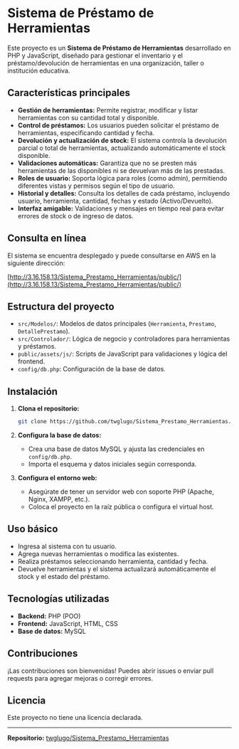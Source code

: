 # Sistema de Préstamo de Herramientas

Este proyecto es un **Sistema de Préstamo de Herramientas** desarrollado en PHP y JavaScript, diseñado para gestionar el inventario y el préstamo/devolución de herramientas en una organización, taller o institución educativa.

## Características principales

- **Gestión de herramientas:** Permite registrar, modificar y listar herramientas con su cantidad total y disponible.
- **Control de préstamos:** Los usuarios pueden solicitar el préstamo de herramientas, especificando cantidad y fecha.
- **Devolución y actualización de stock:** El sistema controla la devolución parcial o total de herramientas, actualizando automáticamente el stock disponible.
- **Validaciones automáticas:** Garantiza que no se presten más herramientas de las disponibles ni se devuelvan más de las prestadas.
- **Roles de usuario:** Soporta lógica para roles (como admin), permitiendo diferentes vistas y permisos según el tipo de usuario.
- **Historial y detalles:** Consulta los detalles de cada préstamo, incluyendo usuario, herramienta, cantidad, fechas y estado (Activo/Devuelto).
- **Interfaz amigable:** Validaciones y mensajes en tiempo real para evitar errores de stock o de ingreso de datos.

## Consulta en línea

El sistema se encuentra desplegado y puede consultarse en AWS en la siguiente dirección:

[http://3.16.158.13/Sistema_Prestamo_Herramientas/public/](http://3.16.158.13/Sistema_Prestamo_Herramientas/public/)

## Estructura del proyecto

- `src/Modelos/`: Modelos de datos principales (`Herramienta`, `Prestamo`, `DetallePrestamo`).
- `src/Controlador/`: Lógica de negocio y controladores para herramientas y préstamos.
- `public/assets/js/`: Scripts de JavaScript para validaciones y lógica del frontend.
- `config/db.php`: Configuración de la base de datos.

## Instalación

1. **Clona el repositorio:**
   ```bash
   git clone https://github.com/twglugo/Sistema_Prestamo_Herramientas.git
   ```
2. **Configura la base de datos:**
   - Crea una base de datos MySQL y ajusta las credenciales en `config/db.php`.
   - Importa el esquema y datos iniciales según corresponda.

3. **Configura el entorno web:**
   - Asegúrate de tener un servidor web con soporte PHP (Apache, Nginx, XAMPP, etc.).
   - Coloca el proyecto en la raíz pública o configura el virtual host.

## Uso básico

- Ingresa al sistema con tu usuario.
- Agrega nuevas herramientas o modifica las existentes.
- Realiza préstamos seleccionando herramienta, cantidad y fecha.
- Devuelve herramientas y el sistema actualizará automáticamente el stock y el estado del préstamo.

## Tecnologías utilizadas

- **Backend:** PHP (POO)
- **Frontend:** JavaScript, HTML, CSS
- **Base de datos:** MySQL

## Contribuciones

¡Las contribuciones son bienvenidas! Puedes abrir issues o enviar pull requests para agregar mejoras o corregir errores.

## Licencia

Este proyecto no tiene una licencia declarada.

---

**Repositorio:** [twglugo/Sistema_Prestamo_Herramientas](https://github.com/twglugo/Sistema_Prestamo_Herramientas)
